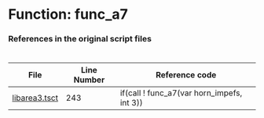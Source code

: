 # Function: func_a7
### References in the original script files

#

| File | Line Number | Reference code |
| --- | --- | --- |
| [libarea3.tsct](../../../out/libarea3.tsct#L243) | 243 | if(call ! func_a7(var horn_impefs, int 3)) |

